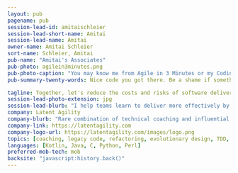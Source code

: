 ```yaml
---
layout: pub
pagename: pub
session-lead-id: amitaischleier
session-lead-short-name: Amitai
session-lead-name: Amitai
owner-name: Amitai Schleier
sort-name: Schleier, Amitai
pub-name: "Amitai's Associates"
pub-photo: agilein3minutes.png
pub-photo-caption: "You may know me from Agile in 3 Minutes or my Coding Tour."
pub-summary-twenty-words: Nice code you got there. Be a shame if something good didn't happen to it. Let's mob!

tagline: Together, let's reduce the costs and risks of software delivery.
session-lead-photo-extension: jpg
session-lead-blurb: "I help teams learn to deliver more effectively by growing together. Maybe I can help yours. In 20 years comprising global finance, startups, agriculture, universities, and nonprofits, I've managed products, projects, and people; engineered code, tests, and releases; deployed and operated production systems; provided phone and desk support; and listened to, empathized with, and improved the lot of folks in all of these roles."
company: Latent Agility
company-blurb: "Rare combination of technical coaching and influential conversations."
company-link: https://latentagility.com
company-logo-url: https://latentagility.com/images/logo.png
topics: [coaching, legacy code, refactoring, evolutionary design, TDD, BDD]
languages: [Kotlin, Java, C, Python, Perl]
preferred-mob-tech: mob
backsite: "javascript:history.back()"
---
```

